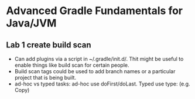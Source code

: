 # Advanced Gradle Fundamentals for Java/JVM

## Lab 1 create build scan
* Can add plugins via a script in ~/.gradle/init.d/. Thit might be useful to enable things like build scan for certain people.
* Build scan tags could be used to add branch names or a particular project that is being built.
* ad-hoc vs typed tasks: ad-hoc use doFirst/doLast. Typed use type: (e.g. Copy)
